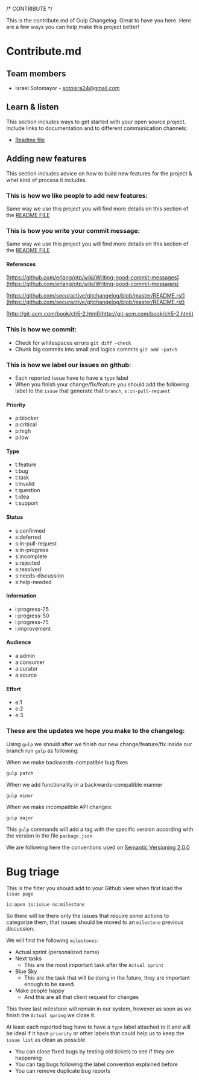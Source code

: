 /* CONTRIBUTE */

This is the contribute.md of Gulp Changelog. Great to have you here. Here are a few ways you can help make this project better!

# Contribute.md

## Team members

* Israel Sotomayor - sotoisra24@gmail.com

## Learn & listen

This section includes ways to get started with your open source project. Include links to documentation and to different communication channels:

* [Readme file](https://github.com/CloudManaged/gulp-changelog/blob/master/README.md)

## Adding new features

This section includes advice on how to build new features for the project & what kind of process it includes.

### This is how we like people to add new features:

Same way we use this project you will find more details on this section of the [README FILE](https://github.com/CloudManaged/gulp-changelog/blob/master/README.md#steps)

### This is how you write your commit message:

Same way we use this project you will find more details on this section of the [README FILE](https://github.com/CloudManaged/gulp-changelog/blob/master/README.md#this-is-how-you-write-your-commit-message)

#### References

[https://github.com/erlang/otp/wiki/Writing-good-commit-messages](https://github.com/erlang/otp/wiki/Writing-good-commit-messages)

[https://github.com/securactive/gitchangelog/blob/master/README.rst](https://github.com/securactive/gitchangelog/blob/master/README.rst)

[http://git-scm.com/book/ch5-2.html](http://git-scm.com/book/ch5-2.html)

### This is how we commit:

* Check for whitespaces errors `git diff —check`
* Chunk big commits into small and logics commits `git add —patch`

### This is how we label our issues on github:

* Each reported issue have to have a `type` label
* When you finish your change/fix/feature you should add the following label to the `issue` that generate that `branch`, `s:in-pull-request`

#### Priority

* p:blocker
* p:critical
* p:high
* p:low

#### Type

* t:feature
* t:bug
* t:task
* t:invalid
* t:question
* t:idea
* t:support

#### Status

* s:confirmed
* s:deferred
* s:in-pull-request
* s:in-progress
* s:incomplete
* s:rejected
* s:resolved
* s:needs-discussion
* s:help-needed

#### Information

* i:progress-25
* i:progress-50
* i:progress-75
* i:improvement

#### Audience

* a:admin
* a:consumer
* a:curator
* a:source

#### Effort

* e:1
* e:2
* e:3

### These are the updates we hope you make to the changelog:

Using `gulp` we should after we finish our new change/feature/fix inside our branch run `gulp` as following:

When we make backwards-compatible bug fixes

```
gulp patch
```

When we add functionality in a backwards-compatible manner

```
gulp minor
```

When we make incompatible API changes:

```
gulp major
```

This `gulp` commands will add a tag with the specific version according with the version in the file `package.json`

We are following here the conventions used on [Semantic Versioning 2.0.0](http://semver.org/)

# Bug triage

This is the filter you should add to your Github view when first load the `issue page`

```
is:open is:issue no:milestone 
```

So there will be there only the issues that require some actions to categorize them, that issues should be moved to an `milestone` previous discussion.

We will find the following `milestones`:

* Actual sprint (personalized name)
* Next tasks
    * This are the most important task after the `Actual sprint`
* Blue Sky
    * This are the task that will be doing in the future, they are important enough to be saved.
* Make people happy
    * And this are all that client request for changes

This three last milestone will remain in our system, however as soon as we finish the `Actual spring` we close it.

At least each reported bug have to have a `type` label attached to it and will be ideal if it have `priority` or other labels that could help us to keep the `issue list` as clean as possible

* You can close fixed bugs by testing old tickets to see if they are happening
* You can tag bugs following the label convention explained before
* You can remove duplicate bug reports
